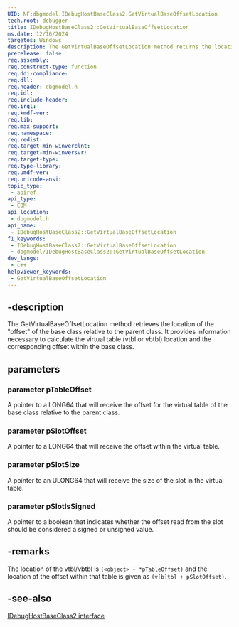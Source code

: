 ```yaml
---
UID: NF:dbgmodel.IDebugHostBaseClass2.GetVirtualBaseOffsetLocation
tech.root: debugger
title: IDebugHostBaseClass2::GetVirtualBaseOffsetLocation
ms.date: 12/16/2024
targetos: Windows
description: The GetVirtualBaseOffsetLocation method returns the location of the "offset" of the base class relative to the parent class. 
prerelease: false
req.assembly: 
req.construct-type: function
req.ddi-compliance: 
req.dll: 
req.header: dbgmodel.h
req.idl: 
req.include-header: 
req.irql: 
req.kmdf-ver: 
req.lib: 
req.max-support: 
req.namespace: 
req.redist: 
req.target-min-winverclnt: 
req.target-min-winversvr: 
req.target-type: 
req.type-library: 
req.umdf-ver: 
req.unicode-ansi: 
topic_type:
 - apiref
api_type:
 - COM
api_location:
 - dbgmodel.h
api_name:
 - IDebugHostBaseClass2::GetVirtualBaseOffsetLocation
f1_keywords:
 - IDebugHostBaseClass2::GetVirtualBaseOffsetLocation
 - dbgmodel/IDebugHostBaseClass2::GetVirtualBaseOffsetLocation
dev_langs:
 - c++
helpviewer_keywords:
 - GetVirtualBaseOffsetLocation
---
```


## -description

The GetVirtualBaseOffsetLocation method retrieves the location of the "offset" of the base class relative to the parent class. It provides information necessary to calculate the virtual table (vtbl or vbtbl) location and the corresponding offset within the base class.

## parameters
 

### parameter pTableOffset
 
A pointer to a LONG64 that will receive the offset for the virtual table of the base class relative to the parent class.

### parameter pSlotOffset
 
A pointer to a LONG64 that will receive the offset within the virtual table.

### parameter pSlotSize
 
A pointer to an ULONG64 that will receive the size of the slot in the virtual table.

### parameter pSlotIsSigned
 
A pointer to a boolean that indicates whether the offset read from the slot should be considered a signed or unsigned value.

## -remarks

The location of the vtbl/vbtbl is `(<object> + *pTableOffset)` and the location of the offset within that table is given as `(v[b]tbl + pSlotOffset)`.

## -see-also

[IDebugHostBaseClass2 interface](nn-dbgmodel-idebughostbaseclass2.md)